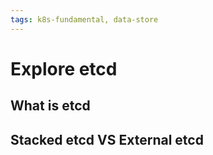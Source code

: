 ```yaml
---
tags: k8s-fundamental, data-store
---
```

# Explore etcd

## What is etcd

## Stacked etcd VS External etcd


